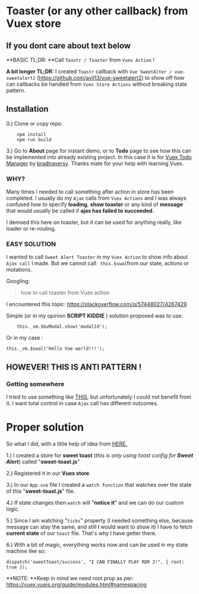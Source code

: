 # Toaster (or any other callback) from Vuex store

## If you dont care about text below

**BASIC TL;DR: **Call `Toastr / Toaster` from `Vuex Action` ! 

**A bit longer TL;DR:** I created `Toastr` callback with `Vue SweetAlter / vue-sweetalert2` (https://github.com/avil13/vue-sweetalert2)  to show off how can callbacks be handled from `Vuex Store Actions` without breaking state pattern. 

## Installation
0.) Clone or copy repo

    	npm install
        npm run build 
3.) Go to **About** page for instant demo, or to **Todo** page to see how this can be implemented into already existing project. 
In this case it is for [Vuex Todo Manager](https://github.com/bradtraversy/vuex_todo_manager  "Vuex Todo Manager") by [bradtraversy](https://github.com/bradtraversy "bradtraversy"). 
Thanks mate for your help with learning Vuex.


### WHY?
Many times I needed to call something after action in store has been completed. 
I usually do my `Ajax` calls from `Vuex Actions` and I was always confused how to specify **loading**, **show toaster** or any kind of **message** that would usually be called if **ajax has failed to succeeded**.

I demoed this here on toaster, but it can be used for anything really, like loader or re-routing. 

### EASY SOLUTION
I wanted to call `Sweet Alert Toaster` in my `Vuex Action` to show info about `Ajax call` I made.
But we cannot  call    ` this.$swal`from our state, actions or mutations.

Googling: 
> how to call toaster from Vuex action
 
I encountered this topic: https://stackoverflow.com/q/57448027/4267429

Simple (or in my opinion **SCRIPT KIDDIE** ) solution proposed was to use:    

        this._vm.$bvModal.show('modalId');
Or in my case :    

	this._vm.$swal('Hello Vue world!!!');

## HOWEVER! THIS IS ANTI PATTERN !

### Getting somewhere 
I tried to use something like [THIS](https://forum.vuejs.org/t/giving-feedback-from-vuex-async-actions/45200/5m-vuex-async-actions/45200/5 "THIS"), but unfortunately I could not benefit from it. I want total control in case `Ajax` call has different outcomes.

# Proper solution
So what I did, with a little help of idea from [HERE.](https://stackoverflow.com/a/61562512/4267429 "HERE") 

1.) I created a store for **sweet toast** (*this is only using toast config for **Sweet Alert***) called "**sweet-toast.js**"

2.) Registered it in our **Vuex store**

3.) In our `App.vue` file I created a `watch function` that watches over the state of this "**sweet-toast.js**" file.

4.) If state changes then `watch` will "**notice it**" and we can do our custom logic.

5.) Since I am watching "`ticks`" property (I needed something else, because message can stay the same, and still I would want to show it) I have to fetch **current state** of our `toast` file. That's why I have getter there.

6.) With a bit of magic, everything works now and can be used in my state machine like so:

    dispatch('sweetToast/success', "I CAN FINALLY PLAY RDR 2!", { root: true });



**NOTE: **Keep in mind we need root prop as per:  https://vuex.vuejs.org/guide/modules.html#namespacing



